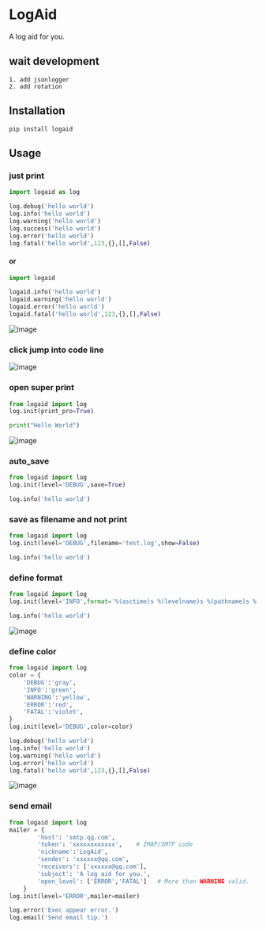 # LogAid

A log aid for you.
## wait development
```console
1. add jsonlogger
2. add rotation
```
## Installation
```console
pip install logaid
```

## Usage 
### just print
```python
import logaid as log

log.debug('hello world')
log.info('hello world')
log.warning('hello world')
log.success('hello world')
log.error('hello world')
log.fatal('hello world',123,{},[],False)
```
#### or
```python
import logaid

logaid.info('hello world')
logaid.warning('hello world')
logaid.error('hello world')
logaid.fatal('hello world',123,{},[],False)
```
![image](static/0ca51db101c3a32bf3ec3613866347ca.png)
### click jump into code line
![image](static/605d39ba4fa031f56f2bc011fa48129b.png)
### open super print
```python
from logaid import log
log.init(print_pro=True)

print("Hello World")
```
![image](static/screenshot-20240929-103230.png)
### auto_save
```python
from logaid import log
log.init(level='DEBUG',save=True)

log.info('hello world')
```
### save as filename and not print
```python
from logaid import log
log.init(level='DEBUG',filename='test.log',show=False)

log.info('hello world')
```
### define format
```python
from logaid import log
log.init(level='INFO',format='%(asctime)s %(levelname)s %(pathname)s %(lineno)d: %(message)s')

log.info('hello world')

```
![image](static/screenshot-20240929-152333.png)
### define color
```python
from logaid import log
color = {
    'DEBUG':'gray',
    'INFO':'green',
    'WARNING':'yellow',
    'ERROR':'red',
    'FATAL':'violet',
}
log.init(level='DEBUG',color=color)

log.debug('hello world')
log.info('hello world')
log.warning('hello world')
log.error('hello world')
log.fatal('hello world',123,{},[],False)
```
![image](static/screenshot-20240929-153019.png)
### send email
```python
from logaid import log
mailer = {
        'host': 'smtp.qq.com',      
        'token': 'xxxxxxxxxxxx',    # IMAP/SMTP code
        'nickname':'LogAid',    
        'sender': 'xxxxxx@qq.com',
        'receivers': ['xxxxxx@qq.com'],
        'subject': 'A log aid for you.',
        'open_level': ['ERROR','FATAL']   # More than WARNING valid.
    }
log.init(level='ERROR',mailer=mailer)

log.error('Exec appear error.')
log.email('Send email tip.')
```